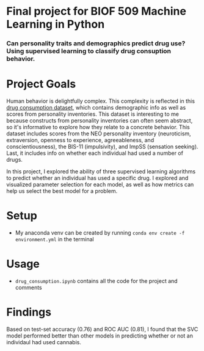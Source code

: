 # Final project for BIOF 509 Machine Learning in Python
### Can personality traits and demographics predict drug use? Using supervised learning to classify drug consuption behavior.

# Project Goals

Human behavior is delightfully complex. This complexity is reflected in this [drug consumption dataset](http://archive.ics.uci.edu/ml/datasets/Drug+consumption+%28quantified%29), which contains demographic info as well as scores from personality inventories. This dataset is interesting to me because constructs from personality inventories can often seem abstract, so it's informative to explore how they relate to a concrete behavior. This dataset includes scores from the NEO personality inventory (neuroticism, extraversion, openness to experience, agreeableness, and conscientiousness), the BIS-11 (impulsivity), and ImpSS (sensation seeking). Last, it includes info on whether each individual had used a number of drugs. 

In this project, I explored the ability of three supervised learning algorithms to predict whether an individual has used a specific drug. I explored and visualized parameter selection for each model, as well as how metrics can help us select the best model for a problem. 


# Setup

- My anaconda venv can be created by running  `conda env create -f environment.yml` in the terminal

# Usage

- `drug_consumption.ipynb` contains all the code for the project and comments

# Findings

Based on test-set accuracy (0.76) and ROC AUC (0.81), I found that the SVC model performed better than other models in predicting whether or not an individaul had used cannabis. 
